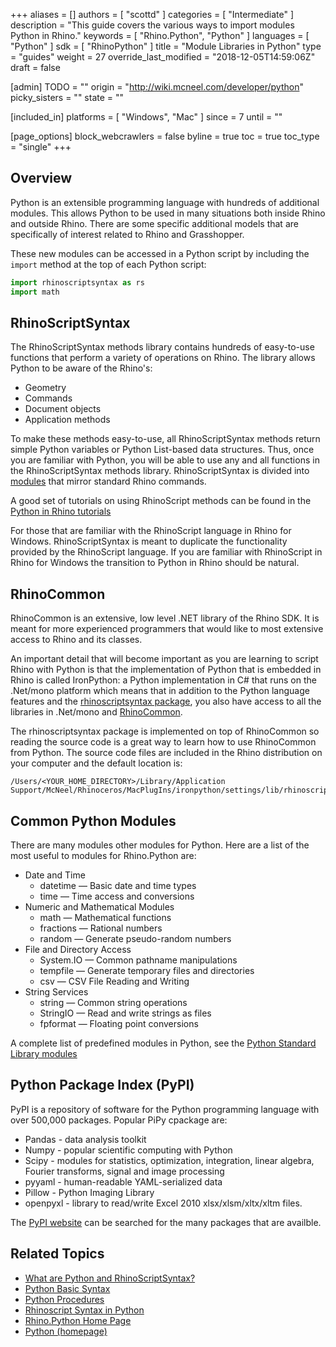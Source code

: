 +++
aliases = []
authors = [ "scottd" ]
categories = [ "Intermediate" ]
description = "This guide covers the various ways to import modules Python in Rhino."
keywords = [ "Rhino.Python", "Python" ]
languages = [ "Python" ]
sdk = [ "RhinoPython" ]
title = "Module Libraries in Python"
type = "guides"
weight = 27
override_last_modified = "2018-12-05T14:59:06Z"
draft = false

[admin]
TODO = ""
origin = "http://wiki.mcneel.com/developer/python"
picky_sisters = ""
state = ""

[included_in]
platforms = [ "Windows", "Mac" ]
since = 7
until = ""

[page_options]
block_webcrawlers = false
byline = true
toc = true
toc_type = "single"
+++

## Overview

Python is an extensible programming language with hundreds of additional modules.  This allows Python to be used in many situations both inside Rhino and outside Rhino.  There are some specific additional models that are specifically of interest related to Rhino and Grasshopper.

These new modules can be accessed in a Python script by including the `import` method at the top of each Python script:

```python
import rhinoscriptsyntax as rs
import math
```

## RhinoScriptSyntax

The RhinoScriptSyntax methods library contains hundreds of easy-to-use functions that perform a variety of operations on Rhino.  The library allows Python to be aware of the Rhino's:

* Geometry
* Commands
* Document objects
* Application methods

To make these methods easy-to-use, all RhinoScriptSyntax methods return simple Python variables or Python List-based data structures. Thus, once you are familiar with Python, you will be able to use any and all functions in the RhinoScriptSyntax methods library. RhinoScriptSyntax is divided into [modules](/api/RhinoScriptSyntax/win) that mirror standard Rhino commands.

A good set of tutorials on using RhinoScript methods can be found in the [Python in Rhino tutorials](https://developer.rhino3d.com/guides/rhinopython/#python-in-rhino)

For those that are familiar with the RhinoScript language in Rhino for Windows.  RhinoScriptSyntax is meant to duplicate the functionality provided by the RhinoScript language. If you are familiar with RhinoScript in Rhino for Windows the transition to Python in Rhino should be natural.

## RhinoCommon

RhinoCommon is an extensive, low level .NET library of the Rhino SDK. It is meant for more experienced programmers that would like to most extensive access to Rhino and its classes.

An important detail that will become important as you are learning to script Rhino with Python is that the implementation of Python that is embedded in Rhino is called IronPython: a Python implementation in C# that runs on the .Net/mono platform which means that in addition to the Python language features and the [rhinoscriptsyntax package](/api/RhinoScriptSyntax/win), you also have access to all the libraries in .Net/mono and [RhinoCommon](../../rhinocommon/what-is-rhinocommon/).

The rhinoscriptsyntax package is implemented on top of RhinoCommon so reading the source code is a great way to learn how to use RhinoCommon from Python.  The source code files are included in the Rhino distribution on your computer and the default location is:

```
/Users/<YOUR_HOME_DIRECTORY>/Library/Application Support/McNeel/Rhinoceros/MacPlugIns/ironpython/settings/lib/rhinoscript
```

## Common Python Modules

There are many modules other modules for Python. Here are a list of the most useful to modules for Rhino.Python are:

* Date and Time
  * datetime — Basic date and time types
  * time — Time access and conversions
* Numeric and Mathematical Modules
  * math — Mathematical functions
  * fractions — Rational numbers
  * random — Generate pseudo-random numbers
* File and Directory Access
  * System.IO — Common pathname manipulations
  * tempfile — Generate temporary files and directories
  * csv — CSV File Reading and Writing
* String Services
  * string — Common string operations
  * StringIO — Read and write strings as files
  * fpformat — Floating point conversions

A complete list of predefined modules in Python, see the [Python Standard Library modules](https://docs.python.org/3/library/)

## Python Package Index (PyPI)

PyPI is a repository of software for the Python programming language with over 500,000 packages.  Popular PiPy cpackage are:

* Pandas - data analysis toolkit
* Numpy - popular scientific computing with Python
* Scipy - modules for statistics, optimization, integration, linear algebra, Fourier transforms, signal and image processing
* pyyaml - human-readable YAML-serialized data
* Pillow - Python Imaging Library
* openpyxl - library to read/write Excel 2010 xlsx/xlsm/xltx/xltm files.

The [PyPI website](https://pypi.org/) can be searched for the many packages that are availble. 


## Related Topics

- [What are Python and RhinoScriptSyntax?](/guides/rhinopython/what-is-rhinopython)
- [Python Basic Syntax](/guides/rhinopython/python-statements/)
- [Python Procedures](/guides/rhinopython/python-procedures/)
- [Rhinoscript Syntax in Python](/guides/rhinopython/python-rhinoscriptsyntax-introduction/)
- [Rhino.Python Home Page](/guides/rhinopython/)
- [Python (homepage)](https://www.python.org/)
